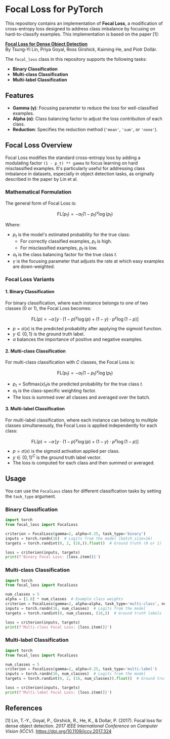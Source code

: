 # Focal Loss for PyTorch

This repository contains an implementation of **Focal Loss**, a modification of cross-entropy loss designed to address class imbalance by focusing on hard-to-classify examples. This implementation is based on the paper [1]:

**[Focal Loss for Dense Object Detection](https://arxiv.org/pdf/1708.02002)**  
By Tsung-Yi Lin, Priya Goyal, Ross Girshick, Kaiming He, and Piotr Dollár.

The `focal_loss` class in this repository supports the following tasks:
- **Binary Classification**
- **Multi-class Classification**
- **Multi-label Classification**

## Features

- **Gamma (γ)**: Focusing parameter to reduce the loss for well-classified examples.
- **Alpha (α)**: Class balancing factor to adjust the loss contribution of each class.
- **Reduction**: Specifies the reduction method (`'mean'`, `'sum'`, or `'none'`).

## Focal Loss Overview

Focal Loss modifies the standard cross-entropy loss by adding a modulating factor `(1 - p_t) ** gamma` to focus learning on hard misclassified examples. It's particularly useful for addressing class imbalance in datasets, especially in object detection tasks, as originally described in the paper by Lin et al.

### Mathematical Formulation

The general form of Focal Loss is:

$$\text{FL}(p_t) = -\alpha_t (1 - p_t)^\gamma \log(p_t)$$

Where:
-   $p_t$​ is the model's estimated probability for the true class:
    -   For correctly classified examples, $p_t$ is high.
    -   For misclassified examples, $p_t$ is low.
-   $\alpha_t$​ is the class balancing factor for the true class $t$.
-   $\gamma$ is the focusing parameter that adjusts the rate at which easy examples are down-weighted.
### Focal Loss Variants

#### 1. **Binary Classification**

For binary classification, where each instance belongs to one of two classes (0 or 1), the Focal Loss becomes:

$$\text{FL}(p) = -\alpha\, [y \cdot (1 - p)^\gamma \log(p) + (1 - y) \cdot p^\gamma \log(1 - p)]$$

-   $p = \sigma(x)$ is the predicted probability after applying the sigmoid function.
-   $y \in \{0, 1\}$ is the ground truth label.
-   $\alpha$ balances the importance of positive and negative examples.

#### 2. **Multi-class Classification**

For multi-class classification with $C$ classes, the Focal Loss is:

$$\text{FL}(p_t) = -\alpha_t (1 - p_t)^\gamma \log(p_t)$$

-   $p_t = \text{Softmax}(x)_t$​ is the predicted probability for the true class $t$.
-   $\alpha_t$​ is the class-specific weighting factor.
-   The loss is summed over all classes and averaged over the batch.

#### 3. **Multi-label Classification**

For multi-label classification, where each instance can belong to multiple classes simultaneously, the Focal Loss is applied independently for each class:

$$\text{FL}(p) = -\alpha\, [y \cdot (1 - p)^\gamma \log(p) + (1 - y) \cdot p^\gamma \log(1 - p)]$$

-   $p = \sigma(x)$ is the sigmoid activation applied per class.
-   $y \in \{0, 1\}^C$ is the ground truth label vector.
-   The loss is computed for each class and then summed or averaged.

## Usage

You can use the `FocalLoss` class for different classification tasks by setting the `task_type` argument.

### Binary Classification

```python
import torch
from focal_loss import FocalLoss

criterion = FocalLoss(gamma=2, alpha=0.25, task_type='binary')
inputs = torch.randn(16)  # Logits from the model (batch_size=16)
targets = torch.randint(0, 2, (16,)).float()  # Ground truth (0 or 1)

loss = criterion(inputs, targets)
print(f'Binary Focal Loss: {loss.item()}')
```

### Multi-class Classification

```python
import torch
from focal_loss import FocalLoss

num_classes = 5
alpha = [1.0] * num_classes  # Example class weights
criterion = FocalLoss(gamma=2, alpha=alpha, task_type='multi-class', num_classes=num_classes)
inputs = torch.randn(16, num_classes)  # Logits from the model
targets = torch.randint(0, num_classes, (16,))  # Ground truth labels

loss = criterion(inputs, targets)
print(f'Multi-class Focal Loss: {loss.item()}')
```

### Multi-label Classification

```python
import torch
from focal_loss import FocalLoss

num_classes = 5
criterion = FocalLoss(gamma=2, alpha=0.25, task_type='multi-label')
inputs = torch.randn(16, num_classes)  # Logits from the model
targets = torch.randint(0, 2, (16, num_classes)).float()  # Ground truth labels

loss = criterion(inputs, targets)
print(f'Multi-label Focal Loss: {loss.item()}')
```

## References
[1] Lin, T.-Y., Goyal, P., Girshick, R., He, K., & Dollar, P. (2017). Focal loss for dense object detection. _2017 IEEE International Conference on Computer Vision (ICCV)_. https://doi.org/10.1109/iccv.2017.324                              
